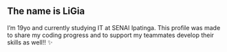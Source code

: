 ## The name is LiGia
I’m 19yo and currently studying IT at SENAI Ipatinga. This profile was made to share my coding progress and to support my teammates develop their skills as well!! ✨ 
